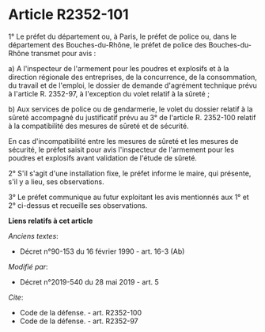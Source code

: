 # Article R2352-101

1° Le préfet du département ou, à Paris, le préfet de police ou, dans le département des Bouches-du-Rhône, le préfet de
police des Bouches-du-Rhône transmet pour avis : 

a) A l'inspecteur de l'armement pour les poudres et explosifs et à la direction régionale des entreprises, de la concurrence,
de la consommation, du travail et de l'emploi, le dossier de demande d'agrément technique prévu à l'article R. 2352-97, à
l'exception du volet relatif à la sûreté ; 

b) Aux services de police ou de gendarmerie, le volet du dossier relatif à la sûreté accompagné du justificatif prévu au 3°
de l'article R. 2352-100 relatif à la compatibilité des mesures de sûreté et de sécurité. 

En cas d'incompatibilité entre les mesures de sûreté et les mesures de sécurité, le préfet saisit pour avis l'inspecteur de
l'armement pour les poudres et explosifs avant validation de l'étude de sûreté. 

2° S'il s'agit d'une installation fixe, le préfet informe le maire, qui présente, s'il y a lieu, ses observations. 

3° Le préfet communique au futur exploitant les avis mentionnés aux 1° et 2° ci-dessus et recueille ses observations.

**Liens relatifs à cet article**

_Anciens textes_:

  - Décret n°90-153 du 16 février 1990 - art. 16-3 (Ab)

_Modifié par_:

  - Décret n°2019-540 du 28 mai 2019 - art. 5

_Cite_:

  - Code de la défense. - art. R2352-100
  - Code de la défense. - art. R2352-97
